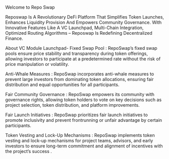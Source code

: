 Welcome to Repo Swap

Reposwap Is A Revolutionary DeFi Platform That Simplifies Token Launches, Enhances Liquidity Provision And Empowers Community Governance. With Innovative Features Like A VC Launchpad, Multi-Chain Integration, Optimized Routing Algorithms – Reposwap Is Redefining Decentralized Finance.

About VC Module Launchpad-
Fixed Swap Pool : RepoSwap’s fixed swap pools ensure price stability and transparency during token offerings, allowing investors to participate at a predetermined rate without the risk of price manipulation or volatility.

Anti-Whale Measures : RepoSwap incorporates anti-whale measures to prevent large investors from dominating token allocations, ensuring fair distribution and equal opportunities for all participants.

Fair Community Governance : RepoSwap empowers its community with governance rights, allowing token holders to vote on key decisions such as project selection, token distribution, and platform improvements.

Fair Launch Initiatives : RepoSwap prioritizes fair launch initiatives to promote inclusivity and prevent frontrunning or unfair advantage by certain participants.

Token Vesting and Lock-Up Mechanisms : RepoSwap implements token vesting and lock-up mechanisms for project teams, advisors, and early investors to ensure long-term commitment and alignment of incentives with the project’s success .
